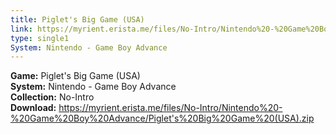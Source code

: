 ```yaml
---
title: Piglet's Big Game (USA)
link: https://myrient.erista.me/files/No-Intro/Nintendo%20-%20Game%20Boy%20Advance/Piglet's%20Big%20Game%20(USA).zip
type: single1
System: Nintendo - Game Boy Advance
---
```

<b>Game:</b> Piglet's Big Game (USA)<br>
<b>System:</b> Nintendo - Game Boy Advance<br>
<b>Collection:</b> No-Intro<br>
<b>Download:</b> https://myrient.erista.me/files/No-Intro/Nintendo%20-%20Game%20Boy%20Advance/Piglet's%20Big%20Game%20(USA).zip
